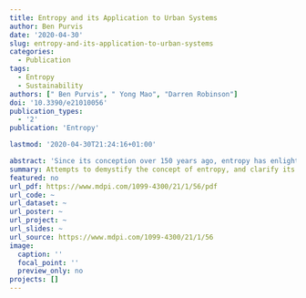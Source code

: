 ```yaml
---
title: Entropy and its Application to Urban Systems
author: Ben Purvis
date: '2020-04-30'
slug: entropy-and-its-application-to-urban-systems
categories:
  - Publication
tags:
  - Entropy
  - Sustainability
authors: [" Ben Purvis", " Yong Mao", "Darren Robinson"]
doi: '10.3390/e21010056'
publication_types:
  - '2'
publication: 'Entropy'

lastmod: '2020-04-30T21:24:16+01:00'

abstract: 'Since its conception over 150 years ago, entropy has enlightened and confused scholars and students alike, from its origins in physics and beyond. More recently, it has been considered within the urban context in a rather eclectic range of applications. The entropy maximization approach, as applied by Alan Wilson and others from the 1960s, contrasts with considerations from the 1990s of the city as a thermodynamic dissipative system, in the tradition of Ilya Prigogine. By reviewing the relevant mathematical theory, we draw the distinction among three interrelated definitions of entropy, the thermodynamic, the figurative, and the information statistical. The applications of these definitions to urban systems within the literature are explored, and the conflation of the thermodynamic and figurative interpretations are disentangled. We close this paper with an outlook on future uses of entropy in urban systems analysis.'
summary: Attempts to demystify the concept of entropy, and clarify its applicability to studies of the urban system. 
featured: no
url_pdf: https://www.mdpi.com/1099-4300/21/1/56/pdf
url_code: ~
url_dataset: ~
url_poster: ~
url_project: ~
url_slides: ~
url_source: https://www.mdpi.com/1099-4300/21/1/56
image:
  caption: ''
  focal_point: ''
  preview_only: no
projects: []
---
```

